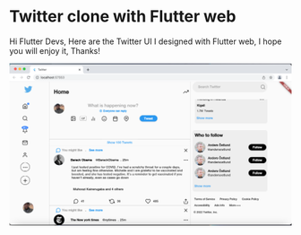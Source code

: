 # Twitter clone with Flutter web

Hi Flutter Devs, Here are the Twitter UI I designed with Flutter web, I hope you will enjoy it, Thanks!

![alt text](https://github.com/nyakurilevite/TwitterClone/blob/main/assets/logo/Screen%20Shot%202022-05-01%20at%2016.26.30.png)



